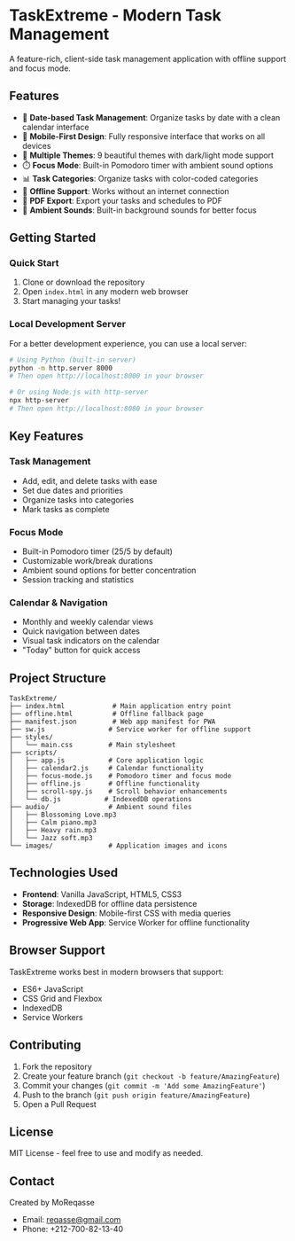 # TaskExtreme - Modern Task Management

A feature-rich, client-side task management application with offline support and focus mode.

## Features

- 📅 **Date-based Task Management**: Organize tasks by date with a clean calendar interface
- 📱 **Mobile-First Design**: Fully responsive interface that works on all devices
- 🎨 **Multiple Themes**: 9 beautiful themes with dark/light mode support
- ⏱️ **Focus Mode**: Built-in Pomodoro timer with ambient sound options
- 📊 **Task Categories**: Organize tasks with color-coded categories
- 🔄 **Offline Support**: Works without an internet connection
- 📄 **PDF Export**: Export your tasks and schedules to PDF
- 🎵 **Ambient Sounds**: Built-in background sounds for better focus

## Getting Started

### Quick Start
1. Clone or download the repository
2. Open `index.html` in any modern web browser
3. Start managing your tasks!

### Local Development Server
For a better development experience, you can use a local server:

```bash
# Using Python (built-in server)
python -m http.server 8000
# Then open http://localhost:8000 in your browser

# Or using Node.js with http-server
npx http-server
# Then open http://localhost:8080 in your browser
```

## Key Features

### Task Management
- Add, edit, and delete tasks with ease
- Set due dates and priorities
- Organize tasks into categories
- Mark tasks as complete

### Focus Mode
- Built-in Pomodoro timer (25/5 by default)
- Customizable work/break durations
- Ambient sound options for better concentration
- Session tracking and statistics

### Calendar & Navigation
- Monthly and weekly calendar views
- Quick navigation between dates
- Visual task indicators on the calendar
- "Today" button for quick access

## Project Structure

```
TaskExtreme/
├── index.html            # Main application entry point
├── offline.html          # Offline fallback page
├── manifest.json         # Web app manifest for PWA
├── sw.js                # Service worker for offline support
├── styles/
│   └── main.css         # Main stylesheet
├── scripts/
│   ├── app.js           # Core application logic
│   ├── calendar2.js     # Calendar functionality
│   ├── focus-mode.js    # Pomodoro timer and focus mode
│   ├── offline.js       # Offline functionality
│   ├── scroll-spy.js    # Scroll behavior enhancements
│   └── db.js           # IndexedDB operations
├── audio/               # Ambient sound files
│   ├── Blossoming Love.mp3
│   ├── Calm piano.mp3
│   ├── Heavy rain.mp3
│   └── Jazz soft.mp3
└── images/              # Application images and icons
```

## Technologies Used

- **Frontend**: Vanilla JavaScript, HTML5, CSS3
- **Storage**: IndexedDB for offline data persistence
- **Responsive Design**: Mobile-first CSS with media queries
- **Progressive Web App**: Service Worker for offline functionality

## Browser Support

TaskExtreme works best in modern browsers that support:
- ES6+ JavaScript
- CSS Grid and Flexbox
- IndexedDB
- Service Workers

## Contributing

1. Fork the repository
2. Create your feature branch (`git checkout -b feature/AmazingFeature`)
3. Commit your changes (`git commit -m 'Add some AmazingFeature'`)
4. Push to the branch (`git push origin feature/AmazingFeature`)
5. Open a Pull Request

## License

MIT License - feel free to use and modify as needed.

## Contact

Created by MoReqasse
- Email: reqasse@gmail.com
- Phone: +212-700-82-13-40